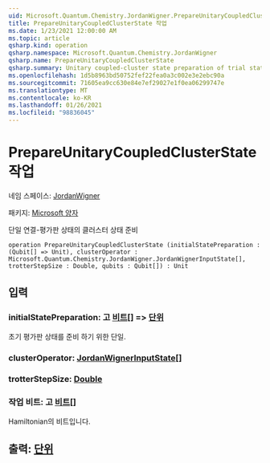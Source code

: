 ```yaml
---
uid: Microsoft.Quantum.Chemistry.JordanWigner.PrepareUnitaryCoupledClusterState
title: PrepareUnitaryCoupledClusterState 작업
ms.date: 1/23/2021 12:00:00 AM
ms.topic: article
qsharp.kind: operation
qsharp.namespace: Microsoft.Quantum.Chemistry.JordanWigner
qsharp.name: PrepareUnitaryCoupledClusterState
qsharp.summary: Unitary coupled-cluster state preparation of trial state
ms.openlocfilehash: 1d5b8963bd50752fef22fea0a3c002e3e2ebc90a
ms.sourcegitcommit: 71605ea9cc630e84e7ef29027e1f0ea06299747e
ms.translationtype: MT
ms.contentlocale: ko-KR
ms.lasthandoff: 01/26/2021
ms.locfileid: "98836045"
---
```

# <a name="prepareunitarycoupledclusterstate-operation"></a>PrepareUnitaryCoupledClusterState 작업

네임 스페이스: [JordanWigner](xref:Microsoft.Quantum.Chemistry.JordanWigner)

패키지: [Microsoft 양자](https://nuget.org/packages/Microsoft.Quantum.Chemistry)


단일 연결-평가판 상태의 클러스터 상태 준비

```qsharp
operation PrepareUnitaryCoupledClusterState (initialStatePreparation : (Qubit[] => Unit), clusterOperator : Microsoft.Quantum.Chemistry.JordanWigner.JordanWignerInputState[], trotterStepSize : Double, qubits : Qubit[]) : Unit
```


## <a name="input"></a>입력

### <a name="initialstatepreparation--qubit--unit"></a>initialStatePreparation: 고 [비트](xref:microsoft.quantum.lang-ref.qubit)[] => [단위](xref:microsoft.quantum.lang-ref.unit) 

초기 평가판 상태를 준비 하기 위한 단일.


### <a name="clusteroperator--jordanwignerinputstate"></a>clusterOperator: [JordanWignerInputState](xref:Microsoft.Quantum.Chemistry.JordanWigner.JordanWignerInputState)[]




### <a name="trotterstepsize--double"></a>trotterStepSize: [Double](xref:microsoft.quantum.lang-ref.double)




### <a name="qubits--qubit"></a>작업 비트: 고 [비트](xref:microsoft.quantum.lang-ref.qubit)[]

Hamiltonian의 비트입니다.



## <a name="output--unit"></a>출력: [단위](xref:microsoft.quantum.lang-ref.unit)

